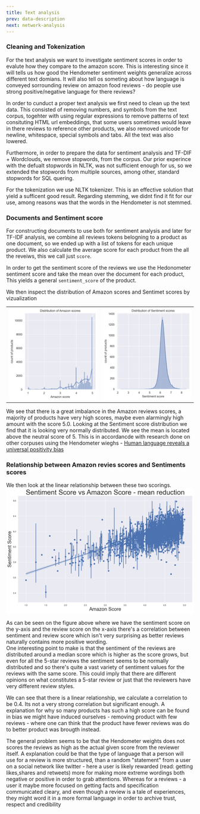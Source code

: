 ```yaml
---
title: Text analysis
prev: data-description
next: network-analysis
---
```

### **Cleaning and Tokenization**
For the text analysis we want to investigate sentiment scores in order to evalute how they compare to the amazon score. This is interesting since it will tells us how good the Hendometer sentiment weights generalize across different text domians. It will also tell os someting about how language is conveyed sorrounding review on amazon food reviews - do people use strong positive/negative language for there reviews?  

In order to cunduct a proper text analysis we first need to clean up the text data. This consisted of removing numbers, and symbols from the text corpus, togehter with using regular expressions to remove patterns of text consituting HTML url embeddings, that some users sometimes would leave in there reviews to reference other products, we also removed unicode for newline, whitespace, special symbols and tabs. All the text was also lowered.  

Furthermore, in order to prepare the data for sentiment analysis and TF-DIF + Wordclouds, we remove stopwords, from the corpus. Our prior experince with the defualt stopwords in NLTK, was not sufficient enough for us, so we extended the stopwords from multiple sources, among other, standard stopwords for SQL quering.  

For the tokenization we use NLTK tokenizer. This is an effective solution that yield a sufficent good result. Regarding stemming, we didnt find it fit for our use, among reasons was that the words in the Hendometer is not stemmed.  

### **Documents and Sentiment score**
For constructing documents to use both for sentiment analysis and later for TF-IDF analysis, we combine all reviews tokens belogning to a product as one document, so we ended up with a list of tokens for each unique product. We also calculate the average score for each product from the all the reveiws, this we call just `score`.  

In order to get the sentiment score of the reviews we use the Hedonometer sentiment score and
take the mean over the document for each product, This yields a general `sentiment_score` of the product.  

We then inspect the distribution of Amazon scores and Sentimet scores by vizualization

|      |  |
| ---      | ---       |
| ![](/images/amazon_score.png) | ![](/images/sentiment_score.png) |

We see that there is a great imbalance in the Amazon reviews scores, a majority of products have very high scores, maybe even alarmingly high amount with the score 5.0.
Looking at the Sentiment score distribution we find that it is looking very normally distributed. We see the mean is located above the neutral score of 5. This is in accordancde with research done on other corpuses using the Hendometer wieghs - [Human language reveals a universal positivity bias](https://arxiv.org/abs/1406.3855)

### **Relationship between Amazon revies scores and Sentiments scores**
We then look at the linear relationship between these two scorings.
<img src="/images/mean_amazon_sentiment.png">

As can be seen on the figure above where we have the sentiment score on the y-axis and the 
review score on the x-axis there's a correlation between sentiment and review score which isn't very
surprising as better reviews naturally contains more positive wording. 
<br>
One interesting point to make is that the sentiment of the reviews are distributed around a 
median score which is higher as the score grows, but even for all the 5-star reviews the 
sentiment seems to be normally distributed and so there's quite a vast variety of sentiment
values for the reviews with the same score. This could imply that there are different opinions
on what constitutes a 5-star review or just that the reviewers have very different review styles.  

We can see that there is a linear relationship, we calculate a correlation to be  0.4. Its not a very strong correlation but significant enough.
A explanation for why so many products has such a high score can be found in bias we might have induced ourselves - removing product with few reviews - where one can think that the product have fewer reviews was do to better product was brougth instead.

The general problem seems to be that the Hendometer weights does not scores the reviews as high as the actual given score from the reviewer itself. A explanation could be that the type of language that a person will use for a review is more structured, than a random "statement" from a user on a social network like twitter - here a user is likely rewarded (read: getting likes,shares and retweets) more for making more extreme wordings both negative or positive in order to grab attentions. Whereas for a reviews - a user it maybe more focused on getting facts and specification communicated cleary, and even though a review is a tale of experiences, they might word it in a more formal language in order to archive trust, respect and credibility

